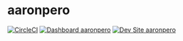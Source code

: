 # aaronpero

[![CircleCI](https://circleci.com/gh/teodyseguin/aaronpero.svg?style=shield)](https://circleci.com/gh/teodyseguin/aaronpero)
[![Dashboard aaronpero](https://img.shields.io/badge/dashboard-aaronpero-yellow.svg)](https://dashboard.pantheon.io/sites/2dd19536-90a1-4eeb-a223-60c8f89e97b9#dev/code)
[![Dev Site aaronpero](https://img.shields.io/badge/site-aaronpero-blue.svg)](http://dev-aaronpero.pantheonsite.io/)